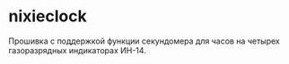 # nixieclock
Прошивка с поддержкой функции секундомера для часов на четырех газоразрядных индикаторах ИН-14.
